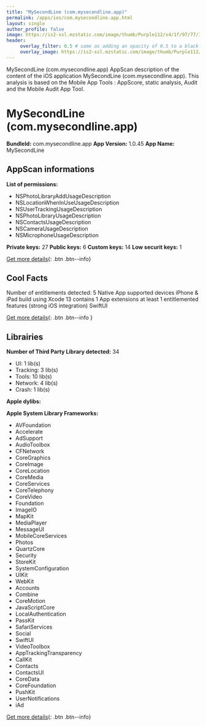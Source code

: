 ```yaml
---
title: "MySecondLine (com.mysecondline.app)"
permalink: /apps/ios/com.mysecondline.app.html
layout: single
author_profile: false
image: https://is2-ssl.mzstatic.com/image/thumb/Purple112/v4/1f/97/77/1f9777b4-260c-f017-1d4d-0504f4b3d763/AppIcon-0-0-1x_U007emarketing-0-0-0-7-0-0-sRGB-0-0-0-GLES2_U002c0-512MB-85-220-0-0.png/512x512bb.jpg
header: 
     overlay_filter: 0.5 # same as adding an opacity of 0.5 to a black background
     overlay_image: https://is2-ssl.mzstatic.com/image/thumb/Purple112/v4/1f/97/77/1f9777b4-260c-f017-1d4d-0504f4b3d763/AppIcon-0-0-1x_U007emarketing-0-0-0-7-0-0-sRGB-0-0-0-GLES2_U002c0-512MB-85-220-0-0.png/512x512bb.jpg
---
```

MySecondLine (com.mysecondline.app) AppScan description of the content of the iOS application MySecondLine (com.mysecondline.app). This analysis is based on the Mobile App Tools : AppScore, static analysis, Audit and the Mobile Audit App Tool.

# MySecondLine (com.mysecondline.app)

**BundleId:** com.mysecondline.app
**App Version:** 1.0.45
**App Name:** MySecondLine


## AppScan informations 

**List of permissions:** 
- NSPhotoLibraryAddUsageDescription
- NSLocationWhenInUseUsageDescription
- NSUserTrackingUsageDescription
- NSPhotoLibraryUsageDescription
- NSContactsUsageDescription
- NSCameraUsageDescription
- NSMicrophoneUsageDescription
  
  
**Private keys:** 27
**Public keys:** 6
**Custom keys:** 14
**Low securit keys:** 1
  
[Get more details](/pricing.html){: .btn .btn--info}

## Cool Facts

Number of entitlements detected: 5
Native App
supported devices iPhone & iPad
build using Xcode 13
contains 1 App extensions
at least 1 entitlemented features (strong iOS integration)
SwiftUI
  
[Get more details](/pricing.html){: .btn .btn--info }

## Librairies 
**Number of Third Party Library detected:** 34
- UI: 1 lib(s)
- Tracking: 3 lib(s)
- Tools: 10 lib(s)
- Network: 4 lib(s)
- Crash: 1 lib(s)


**Apple dylibs:**


**Apple System Library Frameworks:**
- AVFoundation
- Accelerate
- AdSupport
- AudioToolbox
- CFNetwork
- CoreGraphics
- CoreImage
- CoreLocation
- CoreMedia
- CoreServices
- CoreTelephony
- CoreVideo
- Foundation
- ImageIO
- MapKit
- MediaPlayer
- MessageUI
- MobileCoreServices
- Photos
- QuartzCore
- Security
- StoreKit
- SystemConfiguration
- UIKit
- WebKit
- Accounts
- Combine
- CoreMotion
- JavaScriptCore
- LocalAuthentication
- PassKit
- SafariServices
- Social
- SwiftUI
- VideoToolbox
- AppTrackingTransparency
- CallKit
- Contacts
- ContactsUI
- CoreData
- CoreFoundation
- PushKit
- UserNotifications
- iAd


  
[Get more details](/pricing.html){: .btn .btn--info}

